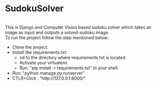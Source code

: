 # SudokuSolver
<br>This is Django and Computer Vision based sudoku solver which takes an image as input and outputs a solved-sudoku image.
<br/>
To run the project follow the step mentioned below:<br/>
<ul>
  <li>Clone the project.</li>
  <li>Install the requirements.txt:
    <ul>
      <li>cd to the directory where requirements.txt is located.</li>
      <li> Activate your virtualenv.</li>
      <li>Run: "pip install -r requirements.txt" in your shell.</li>
    </ul>
  </li>
  <li>Run: "python manage.py runserver"</li>
  <li>CTLR+Click : "http://127.0.0.1:8000/"</li>
</ul>

